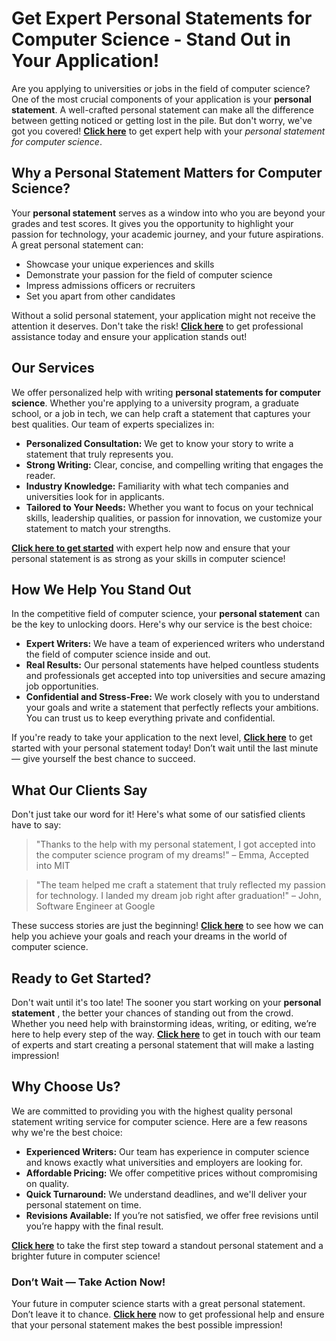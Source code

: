 # Get Expert Personal Statements for Computer Science - Stand Out in Your Application!

Are you applying to universities or jobs in the field of computer science? One of the most crucial components of your application is your **personal statement**. A well-crafted personal statement can make all the difference between getting noticed or getting lost in the pile. But don't worry, we've got you covered! **[Click here](https://tinyurl.com/topessay?keyword=personal+statements+computer+science)** to get expert help with your _personal statement for computer science_.

## Why a Personal Statement Matters for Computer Science?

Your **personal statement** serves as a window into who you are beyond your grades and test scores. It gives you the opportunity to highlight your passion for technology, your academic journey, and your future aspirations. A great personal statement can:

- Showcase your unique experiences and skills
- Demonstrate your passion for the field of computer science
- Impress admissions officers or recruiters
- Set you apart from other candidates

Without a solid personal statement, your application might not receive the attention it deserves. Don't take the risk! **[Click here](https://tinyurl.com/topessay?keyword=personal+statements+computer+science)** to get professional assistance today and ensure your application stands out!

## Our Services

We offer personalized help with writing **personal statements for computer science**. Whether you're applying to a university program, a graduate school, or a job in tech, we can help craft a statement that captures your best qualities. Our team of experts specializes in:

- **Personalized Consultation:** We get to know your story to write a statement that truly represents you.
- **Strong Writing:** Clear, concise, and compelling writing that engages the reader.
- **Industry Knowledge:** Familiarity with what tech companies and universities look for in applicants.
- **Tailored to Your Needs:** Whether you want to focus on your technical skills, leadership qualities, or passion for innovation, we customize your statement to match your strengths.

**[Click here to get started](https://tinyurl.com/topessay?keyword=personal+statements+computer+science)** with expert help now and ensure that your personal statement is as strong as your skills in computer science!

## How We Help You Stand Out

In the competitive field of computer science, your **personal statement** can be the key to unlocking doors. Here's why our service is the best choice:

- **Expert Writers:** We have a team of experienced writers who understand the field of computer science inside and out.
- **Real Results:** Our personal statements have helped countless students and professionals get accepted into top universities and secure amazing job opportunities.
- **Confidential and Stress-Free:** We work closely with you to understand your goals and write a statement that perfectly reflects your ambitions. You can trust us to keep everything private and confidential.

If you're ready to take your application to the next level, **[Click here](https://tinyurl.com/topessay?keyword=personal+statements+computer+science)** to get started with your personal statement today! Don’t wait until the last minute — give yourself the best chance to succeed.

## What Our Clients Say

Don't just take our word for it! Here's what some of our satisfied clients have to say:

> "Thanks to the help with my personal statement, I got accepted into the computer science program of my dreams!" – Emma, Accepted into MIT

> "The team helped me craft a statement that truly reflected my passion for technology. I landed my dream job right after graduation!" – John, Software Engineer at Google

These success stories are just the beginning! **[Click here](https://tinyurl.com/topessay?keyword=personal+statements+computer+science)** to see how we can help you achieve your goals and reach your dreams in the world of computer science.

## Ready to Get Started?

Don't wait until it's too late! The sooner you start working on your **personal statement** , the better your chances of standing out from the crowd. Whether you need help with brainstorming ideas, writing, or editing, we’re here to help every step of the way. **[Click here](https://tinyurl.com/topessay?keyword=personal+statements+computer+science)** to get in touch with our team of experts and start creating a personal statement that will make a lasting impression!

## Why Choose Us?

We are committed to providing you with the highest quality personal statement writing service for computer science. Here are a few reasons why we're the best choice:

- **Experienced Writers:** Our team has experience in computer science and knows exactly what universities and employers are looking for.
- **Affordable Pricing:** We offer competitive prices without compromising on quality.
- **Quick Turnaround:** We understand deadlines, and we'll deliver your personal statement on time.
- **Revisions Available:** If you’re not satisfied, we offer free revisions until you’re happy with the final result.

**[Click here](https://tinyurl.com/topessay?keyword=personal+statements+computer+science)** to take the first step toward a standout personal statement and a brighter future in computer science!

### Don’t Wait — Take Action Now!

Your future in computer science starts with a great personal statement. Don’t leave it to chance. **[Click here](https://tinyurl.com/topessay?keyword=personal+statements+computer+science)** now to get professional help and ensure that your personal statement makes the best possible impression!
